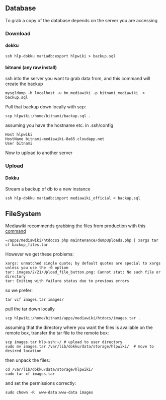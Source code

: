 Database
--------

To grab a copy of the database depends on the server you are accessing
### Download
#### dokku

```
ssh hlp-dokku mariadb:export hlpwiki > backup.sql
```

#### bitnami (any raw install)


ssh into the server you want to grab data from, and this command will create the backup

```
mysqldump -h localhost -u bn_mediawiki -p bitnami_mediawiki  > backup.sql
```

Pull that backup down locally with scp:

```
scp hlpwiki:/home/bitnami/backup.sql .
```

assuming you have the hostname etc. in .ssh/config

```
Host hlpwiki
HostName bitnami-mediawiki-8a65.cloudapp.net
User bitnami
```

Now to upload to another server

### Upload
#### Dokku

Stream a backup of db to a new instance

```
ssh hlp-dokku mariadb:import mediawiki_official < backup.sql
```

FileSystem
----------

Mediawiki recommends grabbing the files from production with this [command](https://www.mediawiki.org/wiki/Manual:DumpUploads.php)

```
~/apps/mediawiki/htdocs$ php maintenance/dumpUploads.php | xargs tar cf backup_files.tar
```

However we get these problems:

```
xargs: unmatched single quote; by default quotes are special to xargs unless you use the -0 option
tar: images/2/21/Upload_file_button.png: Cannot stat: No such file or directory
tar: Exiting with failure status due to previous errors
```

so we prefer:
```
tar vcf images.tar images/
```

pull the tar down locally

```
scp hlpwiki:/home/bitnami/apps/mediawiki/htdocs/images.tar .
```

assuming that the directory where you want the files is available on the remote box, transfer the tar file to the remote box:

```
scp images.tar hlp-ssh:~/ # upload to user directory
sudo mv images.tar /var/lib/dokku/data/storage/hlpwiki/  # move to desired location
```

then unpack the files:

```
cd /var/lib/dokku/data/storage/hlpwiki/
sudo tar xf images.tar
```

and set the permissions correctly:

```
sudo chown -R  www-data:www-data images
```
